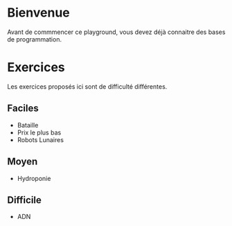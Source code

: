 # Bienvenue

Avant de commmencer ce playground, vous devez déjà connaitre des bases de programmation.


# Exercices

Les exercices proposés ici sont de difficulté différentes.
## Faciles
+ Bataille
+ Prix le plus bas
+ Robots Lunaires

## Moyen
+ Hydroponie

## Difficile
+ ADN

